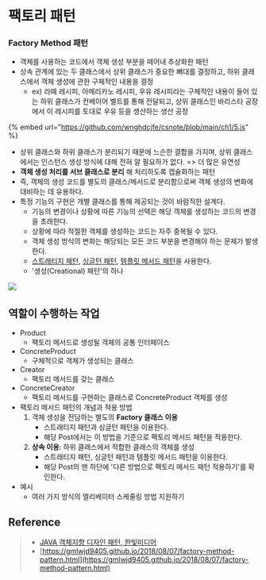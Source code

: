 # 팩토리 패턴

### Factory Method 패턴

* 객체를 사용하는 코드에서 객체 생성 부분을 떼어내 추상화한 패턴
* 상속 관계에 있는 두 클래스에서 상위 클래스가 중요한 뼈대를 결정하고, 하위 클래스에서 객체 생성에 관한 구체적인 내용을 결정
  * ex) 라뗴 레시피, 아메리카노 레시피, 우유 레시피라는 구체적인 내용이 들어 있는 하위 클래스가 컨베이어 벨트를 통해 전달되고, 상위 클래스인 바리스타 공장에서 이 레시피를 토대로 우유 등을 생산하는 생산 공정

{% embed url="https://github.com/wnghdcjfe/csnote/blob/main/ch1/5.js" %}

* 상위 클래스와 하위 클래스가 분리되기 때문에 느슨한 결합을 가지며, 상위 클래스에서는 인스턴스 생성 방식에 대해 전혀 알 필요하가 없다. => 더 많은 유연성
* **객체 생성 처리를 서브 클래스로 분리** 해 처리하도록 캡슐화하는 패턴
* 즉, 객체의 생성 코드를 별도의 클래스/메서드로 분리함으로써 객체 생성의 변화에 대비하는 데 유용하다.
* 특정 기능의 구현은 개별 클래스를 통해 제공되는 것이 바람직한 설계다.
  * 기능의 변경이나 상황에 따른 기능의 선택은 해당 객체를 생성하는 코드의 변경을 초래한다.
  * 상황에 따라 적절한 객체를 생성하는 코드는 자주 중복될 수 있다.
  * 객체 생성 방식의 변화는 해당되는 모든 코드 부분을 변경해야 하는 문제가 발생한다.
  * [스트래티지 패턴](https://gmlwjd9405.github.io/2018/07/06/strategy-pattern.html), [싱글턴 패턴](https://gmlwjd9405.github.io/2018/07/06/singleton-pattern.html), [템플릿 메서드 패턴](https://gmlwjd9405.github.io/2018/07/13/template-method-pattern.html)을 사용한다.
  * '생성(Creational) 패턴'의 하나

![](https://gmlwjd9405.github.io/images/design-pattern-factory-method/factory-method-pattern.png)

## 역할이 수행하는 작업

* Product
  * 팩토리 메서드로 생성될 객체의 공통 인터페이스
* ConcreteProduct
  * 구체적으로 객체가 생성되는 클래스
* Creator
  * 팩토리 메서드를 갖는 클래스
* ConcreteCreator
  * 팩토리 메서드를 구현하는 클래스로 ConcreteProduct 객체를 생성
* 팩토리 메서드 패턴의 개념과 적용 방법
  1. 객체 생성을 전담하는 별도의 **Factory 클래스 이용**
     * 스트래티지 패턴과 싱글턴 패턴을 이용한다.
     * 해당 Post에서는 이 방법을 기준으로 팩토리 메서드 패턴을 적용한다.
  2. **상속 이용**: 하위 클래스에서 적합한 클래스의 객체를 생성
     * 스트래티지 패턴, 싱글턴 패턴과 템플릿 메서드 패턴을 이용한다.
     * 해당 Post의 맨 하단에 '다른 방법으로 팩토리 메서드 패턴 적용하기'를 확인한다.
* 예시
  * 여러 가지 방식의 엘리베이터 스케줄링 방법 지원하기

## Reference

> * [JAVA 객체지향 디자인 패턴, 한빛미디어](http://www.kyobobook.co.kr/product/detailViewKor.laf?mallGb=KOR\&ejkGb=KOR\&barcode=9788968480911\&orderClick=JAj)
> * [https://gmlwjd9405.github.io/2018/08/07/factory-method-pattern.html](https://gmlwjd9405.github.io/2018/08/07/factory-method-pattern.html)
